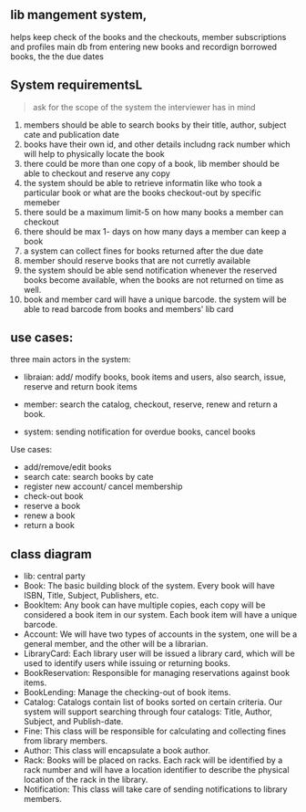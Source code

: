 ## lib mangement system,

helps keep check of the books and the checkouts, member subscriptions and profiles
main db from entering new books and recordign borrowed books, the the due dates

## System requirementsL

> ask for the scope of the system the interviewer has in mind

1. members should be able to search books by their title, author, subject cate and publication date
2. books have their own id, and other details includng rack number which will help to physically locate the book
3. there could be more than one copy of a book, lib member should be able to checkout and reserve any copy
4. the system should be able to retrieve informatin like who took a particular book or what are the books checkout-out by specific memeber
5. there sould be a maximum limit-5 on how many books a member can checkout
6. there should be max 1- days on how many days a member can keep a book
7. a system can collect fines for books returned after the due date
8. member should reserve books that are not curretly available
9. the system should be able send notification whenever the reserved books become available, when the books are not returned on time as well.
10. book and member card will have a unique barcode. the system will be able to read barcode from books and members' lib card

## use cases:

three main actors in the system:

- libraian: add/ modify books, book items and users, also search, issue, reserve and return book items

- member: search the catalog, checkout, reserve, renew and return a book.

- system: sending notification for overdue books, cancel books

Use cases:

- add/remove/edit books
- search cate: search books by cate
- register new account/ cancel membership
- check-out book
- reserve a book
- renew a book
- return a book

## class diagram

- lib: central party
- Book: The basic building block of the system. Every book will have ISBN, Title, Subject, Publishers, etc.
- BookItem: Any book can have multiple copies, each copy will be considered a book item in our system. Each book item will have a unique barcode.
- Account: We will have two types of accounts in the system, one will be a general member, and the other will be a librarian.
- LibraryCard: Each library user will be issued a library card, which will be used to identify users while issuing or returning books.
- BookReservation: Responsible for managing reservations against book items.
- BookLending: Manage the checking-out of book items.
- Catalog: Catalogs contain list of books sorted on certain criteria. Our system will support searching through four catalogs: Title, Author, Subject, and Publish-date.
- Fine: This class will be responsible for calculating and collecting fines from library members.
- Author: This class will encapsulate a book author.
- Rack: Books will be placed on racks. Each rack will be identified by a rack number and will have a location identifier to describe the physical location of the rack in the library.
- Notification: This class will take care of sending notifications to library members.

